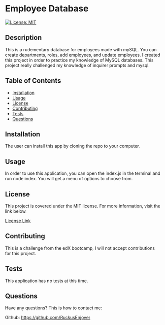 
# Employee Database
[![License: MIT](https://img.shields.io/badge/License-MIT-yellow.svg)](https://opensource.org/licenses/MIT)
## Description

This is a rudementary database for employees made with mySQL. You can create departments, roles, add employees, and update employees. I created this project in order to practice my knowledge of MySQL databases. This project really challenged my knowledge of inquirer prompts and mysql.
    
## Table of Contents

- [Installation](#Installation)
- [Usage](#Usage)
- [License](#License)
- [Contributing](#Contributing)
- [Tests](#Tests)
- [Questions](#Questions)
    
## Installation

The user can install this app by cloning the repo to your computer.

## Usage
    
In order to use this application, you can open the index.js in the terminal and run node index. You will get a menu of options to choose from.

## License

This project is covered under the MIT license. For more information, visit the link below.

[License Link](./LICENSE)

## Contributing

This is a challenge from the edX bootcamp, I will not accept contributions for this project.
    
## Tests

This application has no tests at this time.
    
## Questions

Have any questions? This is how to contact me:

Github: https://github.com/RuckusEnjoyer

    